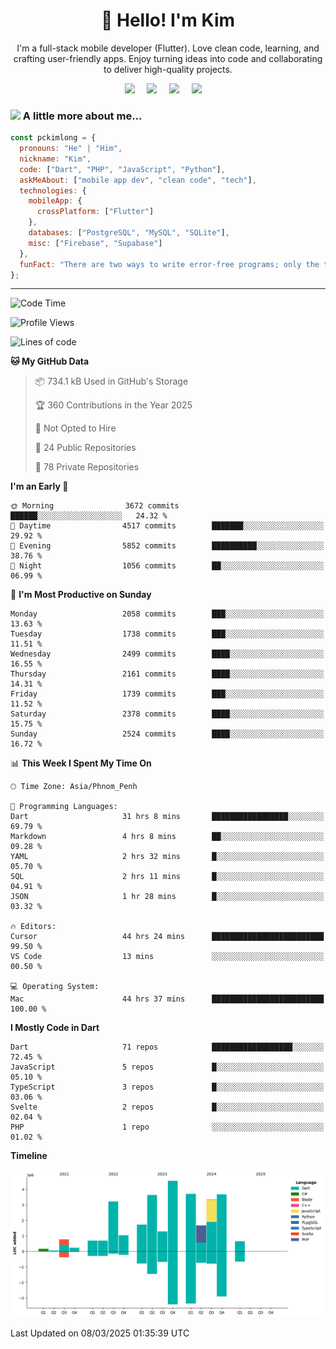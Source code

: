 <h1 align="center">👋 Hello! I'm Kim</h1>

<p align="center">
   I'm a full-stack mobile developer (Flutter). Love clean code, learning, and crafting user-friendly apps. Enjoy turning ideas into code and collaborating to deliver high-quality projects.
</p>

<p align="center">
  <a href="mailto:pochkimlong88@gmail.com"><img src="https://img.shields.io/badge/gmail-%23D14836.svg?&style=for-the-badge&logo=gmail&logoColor=white" /></a>&nbsp;&nbsp;&nbsp;&nbsp;
  <a href="https://t.me/pochkimlong/"><img src="https://img.shields.io/badge/telegram-%230077B5.svg?&style=for-the-badge&logo=telegram&logoColor=white" /></a>&nbsp;&nbsp;&nbsp;&nbsp;
  <a href="https://www.youtube.com/@PochKimlong/"><img src="https://img.shields.io/badge/youtube-%23dc2743.svg?&style=for-the-badge&logo=youtube&logoColor=white" /></a>&nbsp;&nbsp;&nbsp;&nbsp;
  <a href="https://www.tiktok.com/@pckimlong/"><img src="https://img.shields.io/badge/tiktok-%23000000.svg?&style=for-the-badge&logo=tiktok&logoColor=white" /></a>&nbsp;&nbsp;&nbsp;&nbsp;
</p>

### <img src="https://media.giphy.com/media/VgCDAzcKvsR6OM0uWg/giphy.gif" width="50"> A little more about me...  

```javascript
const pckimlong = {
  pronouns: "He" | "Him",
  nickname: "Kim",
  code: ["Dart", "PHP", "JavaScript", "Python"],
  askMeAbout: ["mobile app dev", "clean code", "tech"],
  technologies: {
    mobileApp: {
      crossPlatform: ["Flutter"]
    },
    databases: ["PostgreSQL", "MySQL", "SQLite"],
    misc: ["Firebase", "Supabase"]
  },
  funFact: "There are two ways to write error-free programs; only the third one works."
};
```
---

<!--START_SECTION:waka-->
![Code Time](http://img.shields.io/badge/Code%20Time-1%2C235%20hrs%2010%20mins-blue)

![Profile Views](http://img.shields.io/badge/Profile%20Views-1-blue)

![Lines of code](https://img.shields.io/badge/From%20Hello%20World%20I%27ve%20Written-31.0%20million%20lines%20of%20code-blue)

**🐱 My GitHub Data** 

> 📦 734.1 kB Used in GitHub's Storage 
 > 
> 🏆 360 Contributions in the Year 2025
 > 
> 🚫 Not Opted to Hire
 > 
> 📜 24 Public Repositories 
 > 
> 🔑 78 Private Repositories 
 > 
**I'm an Early 🐤** 

```text
🌞 Morning                3672 commits        ██████░░░░░░░░░░░░░░░░░░░   24.32 % 
🌆 Daytime                4517 commits        ███████░░░░░░░░░░░░░░░░░░   29.92 % 
🌃 Evening                5852 commits        ██████████░░░░░░░░░░░░░░░   38.76 % 
🌙 Night                  1056 commits        ██░░░░░░░░░░░░░░░░░░░░░░░   06.99 % 
```
📅 **I'm Most Productive on Sunday** 

```text
Monday                   2058 commits        ███░░░░░░░░░░░░░░░░░░░░░░   13.63 % 
Tuesday                  1738 commits        ███░░░░░░░░░░░░░░░░░░░░░░   11.51 % 
Wednesday                2499 commits        ████░░░░░░░░░░░░░░░░░░░░░   16.55 % 
Thursday                 2161 commits        ████░░░░░░░░░░░░░░░░░░░░░   14.31 % 
Friday                   1739 commits        ███░░░░░░░░░░░░░░░░░░░░░░   11.52 % 
Saturday                 2378 commits        ████░░░░░░░░░░░░░░░░░░░░░   15.75 % 
Sunday                   2524 commits        ████░░░░░░░░░░░░░░░░░░░░░   16.72 % 
```


📊 **This Week I Spent My Time On** 

```text
🕑︎ Time Zone: Asia/Phnom_Penh

💬 Programming Languages: 
Dart                     31 hrs 8 mins       █████████████████░░░░░░░░   69.79 % 
Markdown                 4 hrs 8 mins        ██░░░░░░░░░░░░░░░░░░░░░░░   09.28 % 
YAML                     2 hrs 32 mins       █░░░░░░░░░░░░░░░░░░░░░░░░   05.70 % 
SQL                      2 hrs 11 mins       █░░░░░░░░░░░░░░░░░░░░░░░░   04.91 % 
JSON                     1 hr 28 mins        █░░░░░░░░░░░░░░░░░░░░░░░░   03.32 % 

🔥 Editors: 
Cursor                   44 hrs 24 mins      █████████████████████████   99.50 % 
VS Code                  13 mins             ░░░░░░░░░░░░░░░░░░░░░░░░░   00.50 % 

💻 Operating System: 
Mac                      44 hrs 37 mins      █████████████████████████   100.00 % 
```

**I Mostly Code in Dart** 

```text
Dart                     71 repos            ██████████████████░░░░░░░   72.45 % 
JavaScript               5 repos             █░░░░░░░░░░░░░░░░░░░░░░░░   05.10 % 
TypeScript               3 repos             █░░░░░░░░░░░░░░░░░░░░░░░░   03.06 % 
Svelte                   2 repos             █░░░░░░░░░░░░░░░░░░░░░░░░   02.04 % 
PHP                      1 repo              ░░░░░░░░░░░░░░░░░░░░░░░░░   01.02 % 
```



**Timeline**

![Lines of Code chart](https://raw.githubusercontent.com/pckimlong/pckimlong/main/assets/bar_graph.png)


 Last Updated on 08/03/2025 01:35:39 UTC
<!--END_SECTION:waka-->

<!---
PochKimlong/PochKimlong is a ✨ special ✨ repository because its `README.md` (this file) appears on your GitHub profile.
You can click the Preview link to take a look at your changes.
--->
